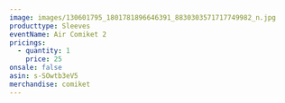 ```yaml
---
image: images/130601795_1801781896646391_8830303571717749982_n.jpg
producttype: Sleeves
eventName: Air Comiket 2
pricings:
  - quantity: 1
    price: 25
onsale: false
asin: s-SOwtb3eV5
merchandise: comiket
---
```


